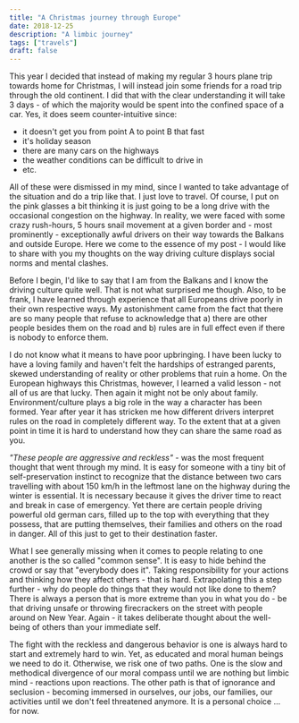 ```yaml
---
title: "A Christmas journey through Europe"
date: 2018-12-25
description: "A limbic journey"
tags: ["travels"]
draft: false
---
```


This year I decided that instead of making my regular 3 hours plane trip towards home for Christmas, I will instead join some friends for a road trip through the old continent. I did that with the clear understanding it will take 3 days - of which the majority would be spent into the confined space of a car. Yes, it does seem counter-intuitive since:

- it doesn't get you from point A to point B that fast 
- it's holiday season
- there are many cars on the highways 
- the weather conditions can be difficult to drive in
- etc.

All of these were dismissed in my mind, since I wanted to take advantage of the situation and do a trip like that. I just love to travel. Of course, I put on the pink glasses a bit thinking it is just going to be a long drive with the occasional congestion on the highway.
In reality, we were faced with some crazy rush-hours, 5 hours snail movement at a given border and - most prominently - exceptionally awful drivers on their way towards the Balkans and outside Europe. Here we come to the essence of my post - I would like to share with you my thoughts on the way driving culture displays social norms and mental clashes.

Before I begin, I'd like to say that I am from the Balkans and I know the driving culture quite well. That is not what surprised me though. Also, to be frank, I have learned through experience that all Europeans drive poorly in their own respective ways. My astonishment came from the fact that there are so many people that refuse to acknowledge that a) there are other people besides them on the road and b) rules are in full effect even if there is nobody to enforce them.

I do not know what it means to have poor upbringing. I have been lucky to have a loving family and haven't felt the hardships of estranged parents, skewed understanding of reality or other problems that ruin a home. On the European highways this Christmas, however, I learned a valid lesson - not all of us are that lucky. Then again it might not be only about family. Environment/culture plays a big role in the way a character has been formed. Year after year it has stricken me how different drivers interpret rules on the road in completely different way. To the extent that at a given point in time it is hard to understand how they can share the same road as you. 

_"These people are aggressive and reckless"_ - was the most frequent thought that went through my mind. It is easy for someone with a tiny bit of self-preservation instinct to recognize that the distance between two cars travelling with about 150 km/h in the leftmost lane on the highway during the winter is essential. It is necessary because it gives the driver time to react and break in case of emergency. Yet there are certain people driving powerful old german cars, filled up to the top with everything that they possess, that are putting themselves, their families and others on the road in danger. All of this just to get to their destination faster.  

What I see generally missing when it comes to people relating to one another is the so called "common sense". It is easy to hide behind the crowd or say that "everybody does it". Taking responsibility for your actions and thinking how they affect others - that is hard. Extrapolating this a step further - why do people do things that they would not like done to them? There is always a person that is more extreme than you in what you do - be that driving unsafe or throwing firecrackers on the street with people around on New Year. Again - it takes deliberate thought about the well-being of others than your immediate self. 

The fight with the reckless and dangerous behavior is one is always hard to start and extremely hard to win. Yet, as educated and moral human beings we need to do it. Otherwise, we risk one of two paths. One is the slow and methodical divergence of our moral compass until we are nothing but limbic mind - reactions upon reactions. The other path is that of ignorance and seclusion - becoming immersed in ourselves, our jobs, our families, our activities until we don't feel threatened anymore. It is a personal choice ... for now.
